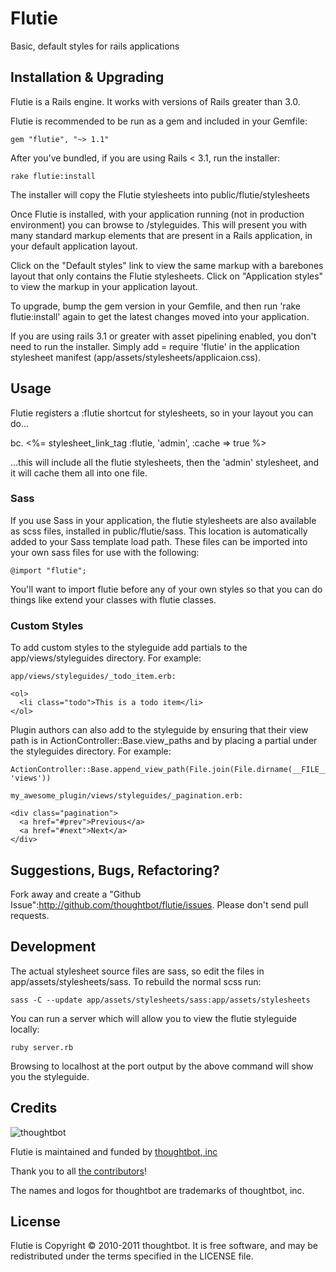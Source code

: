 Flutie
======

Basic, default styles for rails applications

Installation & Upgrading
------------------------

Flutie is a Rails engine. It works with versions of Rails greater than 3.0.

Flutie is recommended to be run as a gem and included in your Gemfile:

    gem "flutie", "~> 1.1"

After you've bundled, if you are using Rails < 3.1, run the installer:

    rake flutie:install

The installer will copy the Flutie stylesheets into public/flutie/stylesheets

Once Flutie is installed, with your application running (not in production environment) you can browse to /styleguides.  This will present you with many standard markup elements that are present in a Rails application, in your default application layout.

Click on the "Default styles" link to view the same markup with a barebones layout that only contains the Flutie stylesheets. Click on "Application styles" to view the markup in your application layout.

To upgrade, bump the gem version in your Gemfile, and then run 'rake flutie:install' again to get the latest changes moved into your application.

If you are using rails 3.1 or greater with asset pipelining enabled, you don't need to run the installer.  Simply add
    = require 'flutie'
in the application stylesheet manifest (app/assets/stylesheets/applicaion.css).

Usage
-----

Flutie registers a :flutie shortcut for stylesheets, so in your layout you can do...

bc. <%= stylesheet_link_tag :flutie, 'admin', :cache => true %>

...this will include all the flutie stylesheets, then the 'admin' stylesheet, and it will cache them all into one file.

### Sass

If you use Sass in your application, the flutie stylesheets are also available as scss files, installed in public/flutie/sass.  This location is automatically added to your Sass template load path.  These files can be imported into your own sass files for use with the following:

    @import "flutie";

You'll want to import flutie before any of your own styles so that you can do things like extend your classes with flutie classes.

### Custom Styles

To add custom styles to the styleguide add partials to the app/views/styleguides directory. For example:

    app/views/styleguides/_todo_item.erb:

    <ol>
      <li class="todo">This is a todo item</li>
    </ol>

Plugin authors can also add to the styleguide by ensuring that their view path
is in ActionController::Base.view_paths and by placing a partial under the
styleguides directory. For example:

    ActionController::Base.append_view_path(File.join(File.dirname(__FILE__), 'views'))

    my_awesome_plugin/views/styleguides/_pagination.erb:

    <div class="pagination">
      <a href="#prev">Previous</a>
      <a href="#next">Next</a>
    </div>

Suggestions, Bugs, Refactoring?
-------------------------------

Fork away and create a "Github Issue":http://github.com/thoughtbot/flutie/issues. Please don't send pull requests.

Development
-----------

The actual stylesheet source files are sass, so edit the files in app/assets/stylesheets/sass.
To rebuild the normal scss run:

    sass -C --update app/assets/stylesheets/sass:app/assets/stylesheets

You can run a server which will allow you to view the flutie styleguide locally:

    ruby server.rb

Browsing to localhost at the port output by the above command will show you the styleguide.

Credits
-------

![thoughtbot](http://thoughtbot.com/images/tm/logo.png)

Flutie is maintained and funded by [thoughtbot, inc](http://thoughtbot.com/community)

Thank you to all [the contributors](https://github.com/thoughtbot/flutie/contributors)!

The names and logos for thoughtbot are trademarks of thoughtbot, inc.

License
-------

Flutie is Copyright © 2010-2011 thoughtbot. It is free software, and may be redistributed under the terms specified in the LICENSE file.
